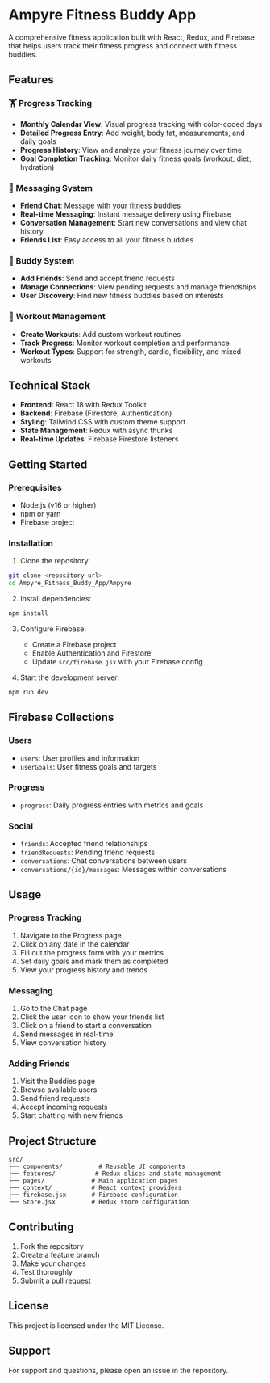 # Ampyre Fitness Buddy App

A comprehensive fitness application built with React, Redux, and Firebase that helps users track their fitness progress and connect with fitness buddies.

## Features

### 🏋️ Progress Tracking
- **Monthly Calendar View**: Visual progress tracking with color-coded days
- **Detailed Progress Entry**: Add weight, body fat, measurements, and daily goals
- **Progress History**: View and analyze your fitness journey over time
- **Goal Completion Tracking**: Monitor daily fitness goals (workout, diet, hydration)

### 💬 Messaging System
- **Friend Chat**: Message with your fitness buddies
- **Real-time Messaging**: Instant message delivery using Firebase
- **Conversation Management**: Start new conversations and view chat history
- **Friends List**: Easy access to all your fitness buddies

### 👥 Buddy System
- **Add Friends**: Send and accept friend requests
- **Manage Connections**: View pending requests and manage friendships
- **User Discovery**: Find new fitness buddies based on interests

### 🎯 Workout Management
- **Create Workouts**: Add custom workout routines
- **Track Progress**: Monitor workout completion and performance
- **Workout Types**: Support for strength, cardio, flexibility, and mixed workouts

## Technical Stack

- **Frontend**: React 18 with Redux Toolkit
- **Backend**: Firebase (Firestore, Authentication)
- **Styling**: Tailwind CSS with custom theme support
- **State Management**: Redux with async thunks
- **Real-time Updates**: Firebase Firestore listeners

## Getting Started

### Prerequisites
- Node.js (v16 or higher)
- npm or yarn
- Firebase project

### Installation

1. Clone the repository:
```bash
git clone <repository-url>
cd Ampyre_Fitness_Buddy_App/Ampyre
```

2. Install dependencies:
```bash
npm install
```

3. Configure Firebase:
   - Create a Firebase project
   - Enable Authentication and Firestore
   - Update `src/firebase.jsx` with your Firebase config

4. Start the development server:
```bash
npm run dev
```

## Firebase Collections

### Users
- `users`: User profiles and information
- `userGoals`: User fitness goals and targets

### Progress
- `progress`: Daily progress entries with metrics and goals

### Social
- `friends`: Accepted friend relationships
- `friendRequests`: Pending friend requests
- `conversations`: Chat conversations between users
- `conversations/{id}/messages`: Messages within conversations

## Usage

### Progress Tracking
1. Navigate to the Progress page
2. Click on any date in the calendar
3. Fill out the progress form with your metrics
4. Set daily goals and mark them as completed
5. View your progress history and trends

### Messaging
1. Go to the Chat page
2. Click the user icon to show your friends list
3. Click on a friend to start a conversation
4. Send messages in real-time
5. View conversation history

### Adding Friends
1. Visit the Buddies page
2. Browse available users
3. Send friend requests
4. Accept incoming requests
5. Start chatting with new friends

## Project Structure

```
src/
├── components/          # Reusable UI components
├── features/           # Redux slices and state management
├── pages/             # Main application pages
├── context/           # React context providers
├── firebase.jsx       # Firebase configuration
└── Store.jsx          # Redux store configuration
```

## Contributing

1. Fork the repository
2. Create a feature branch
3. Make your changes
4. Test thoroughly
5. Submit a pull request

## License

This project is licensed under the MIT License.

## Support

For support and questions, please open an issue in the repository.

